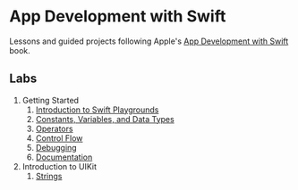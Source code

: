 # App Development with Swift
Lessons and guided projects following Apple's [App Development with Swift](https://itunes.apple.com/za/book/app-development-with-swift/id1219117996?mt=11) book.

## Labs
1. Getting Started
    1. [Introduction to Swift Playgrounds](https://github.com/ketshaka/app-development-with-swift/tree/labs/1%20Getting%20Started/1%20Intro%20to%20Swift%20Playgrounds/Lab%20-%20Introduction.playground)
    2. [Constants, Variables, and Data Types](https://github.com/ketshaka/app-development-with-swift/tree/labs/1%20Getting%20Started/2%20Constants%2C%20Variables%2C%20and%20Data%20Types)
    3. [Operators](https://github.com/ketshaka/app-development-with-swift/tree/labs/1%20Getting%20Started/3%20Operators)
    4. [Control Flow](https://github.com/ketshaka/app-development-with-swift/tree/labs/1%20Getting%20Started/4%20Control%20Flow)
    6. [Debugging](https://github.com/ketshaka/app-development-with-swift/tree/labs/1%20Getting%20Started/6%20Debugging)
    7. [Documentation](https://github.com/ketshaka/app-development-with-swift/tree/labs/1%20Getting%20Started/7%20Documentation)
2. Introduction to UIKit
    1. [Strings](https://github.com/ketshaka/app-development-with-swift/tree/labs/2%20Introduction%20to%20UIKit/1%20Strings)
